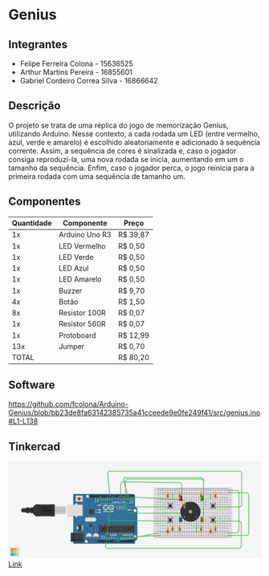 # Genius

## Integrantes
- Felipe Ferreira Colona - 15636525
- Arthur Martins Pereira - 16855601
- Gabriel Cordeiro Correa Silva - 16866642

## Descrição
O projeto se trata de uma réplica do jogo de memorização Genius, utilizando Arduino. Nesse contexto, a cada rodada um LED (entre vermelho, azul, verde e amarelo) é escolhido aleatoriamente e adicionado à sequência corrente. Assim, a sequência de cores é sinalizada e, caso o jogador consiga reproduzí-la, uma nova rodada se inicia, aumentando em um o tamanho da sequência. Enfim, caso o jogador perca, o jogo reinicia para a primeira rodada com uma sequência de tamanho um.

## Componentes
| Quantidade      | Componente              | Preço                   |
| --------------- | ----------------------- | ----------------------- |
| 1x              | Arduino Uno R3          | R$ 39,87                |
| 1x              | LED Vermelho            | R$ 0,50                 |
| 1x              | LED Verde               | R$ 0,50                 |
| 1x              | LED Azul                | R$ 0,50                 |
| 1x              | LED Amarelo             | R$ 0,50                 |
| 1x              | Buzzer                  | R$ 9,70                 |
| 4x              | Botão                   | R$ 1,50                 |
| 8x              | Resistor 100R           | R$ 0,07                 |
| 1x              | Resistor 560R           | R$ 0,07                 |
| 1x              | Protoboard              | R$ 12,99                |
| 13x             | Jumper                  | R$ 0,70                 |
| TOTAL           |                         | R$ 80,20                |

## Software
https://github.com/fcolona/Arduino-Genius/blob/bb23de8fa63142385735a41cceede9e0fe249f41/src/genius.ino#L1-L138

## Tinkercad
![Tinkercad](imgs/tinkercad.png)
[Link](https://www.tinkercad.com/things/lvQODzRaBvZ-copy-of-fantastic-densor-kieran)
